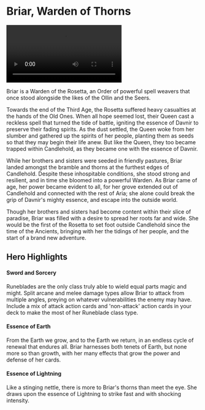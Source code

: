# Briar, Warden of Thorns

<video controls autoplay loop playsinline>
  <source src="https://media.githubusercontent.com/media/nathaneastwood/fablore/main/src/heroes-of-rathe/media/briar.mp4" type="video/mp4">
</video>

Briar is a Warden of the Rosetta, an Order of powerful spell weavers that once stood alongside the likes of the Ollin and the Seers.

Towards the end of the Third Age, the Rosetta suffered heavy casualties at the hands of the Old Ones. When all hope seemed lost, their Queen cast a reckless spell that turned the tide of battle, igniting the essence of Davnir to preserve their fading spirits. As the dust settled, the Queen woke from her slumber and gathered up the spirits of her people, planting them as seeds so that they may begin their life anew. But like the Queen, they too became trapped within Candlehold, as they became one with the essence of Davnir.

While her brothers and sisters were seeded in friendly pastures, Briar landed amongst the bramble and thorns at the furthest edges of Candlehold. Despite these inhospitable conditions, she stood strong and resilient, and in time she bloomed into a powerful Warden. As Briar came of age, her power became evident to all, for her grove extended out of Candlehold and connected with the rest of Aria; she alone could break the grip of Davnir's mighty essence, and escape into the outside world.

Though her brothers and sisters had become content within their slice of paradise, Briar was filled with a desire to spread her roots far and wide. She would be the first of the Rosetta to set foot outside Candlehold since the time of the Ancients, bringing with her the tidings of her people, and the start of a brand new adventure.

## Hero Highlights

#### Sword and Sorcery

Runeblades are the only class truly able to wield equal parts magic and might. Split arcane and melee damage types allow Briar to attack from multiple angles, preying on whatever vulnerabilities the enemy may have. Include a mix of attack action cards and 'non-attack' action cards in your deck to make the most of her Runeblade class type.

#### Essence of Earth

From the Earth we grow, and to the Earth we return, in an endless cycle of renewal that endures all. Briar harnesses both tenets of Earth, but none more so than growth, with her many effects that grow the power and defense of her cards.

#### Essence of Lightning

Like a stinging nettle, there is more to Briar's thorns than meet the eye. She draws upon the essence of Lightning to strike fast and with shocking intensity.
